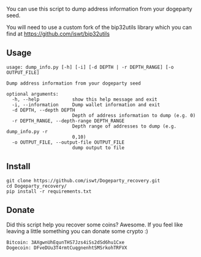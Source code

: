You can use this script to dump address information from your dogeparty 
seed.

You will need to use a custom fork of the bip32utils library which you 
can find at https://github.com/iswt/bip32utils

## Usage

```
usage: dump_info.py [-h] [-i] [-d DEPTH | -r DEPTH_RANGE] [-o 
OUTPUT_FILE]

Dump address information from your dogeparty seed

optional arguments:
  -h, --help            show this help message and exit
  -i, --information     Dump wallet information and exit
  -d DEPTH, --depth DEPTH
                        Depth of address information to dump (e.g. 0)
  -r DEPTH_RANGE, --depth-range DEPTH_RANGE
                        Depth range of addresses to dump (e.g. 
dump_info.py -r
                        0,10)
  -o OUTPUT_FILE, --output-file OUTPUT_FILE
                        dump output to file
```

## Install

```
git clone https://github.com/iswt/Dogeparty_recovery.git
cd Dogeparty_recovery/
pip install -r requirements.txt
```

## Donate

Did this script help you recover some coins? Awesome. If you feel like 
leaving a little something you can donate some crypto :)

```
Bitcoin: 3AXgwnUhEqunTHS7Jzs4iSs2dSd6hu1Cxe
Dogecoin: DFveDUu3T4rmtCuqgnenhtSMSrkohTRFVX
```
